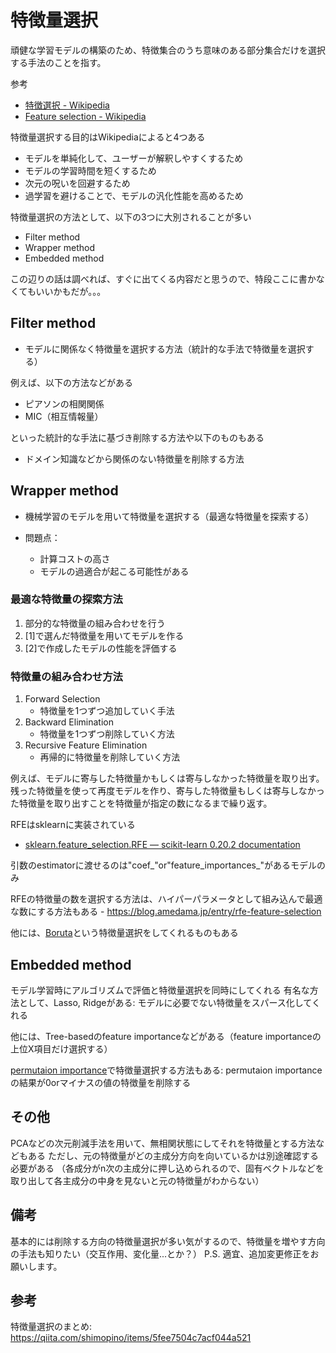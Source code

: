 # 特徴量選択
頑健な学習モデルの構築のため、特徴集合のうち意味のある部分集合だけを選択する手法のことを指す。

参考
- [特徴選択 - Wikipedia](https://ja.wikipedia.org/wiki/%E7%89%B9%E5%BE%B4%E9%81%B8%E6%8A%9E)
- [Feature selection - Wikipedia](https://en.wikipedia.org/wiki/Feature_selection)

特徴量選択する目的はWikipediaによると4つある
- モデルを単純化して、ユーザーが解釈しやすくするため
- モデルの学習時間を短くするため
- 次元の呪いを回避するため
- 過学習を避けることで、モデルの汎化性能を高めるため

特徴量選択の方法として、以下の3つに大別されることが多い
- Filter method
- Wrapper method
- Embedded method

この辺りの話は調べれば、すぐに出てくる内容だと思うので、特段ここに書かなくてもいいかもだが。。。
## Filter method
- モデルに関係なく特徴量を選択する方法（統計的な手法で特徴量を選択する）

例えば、以下の方法などがある
- ピアソンの相関関係
- MIC（相互情報量）

といった統計的な手法に基づき削除する方法や以下のものもある
- ドメイン知識などから関係のない特徴量を削除する方法

## Wrapper method
- 機械学習のモデルを用いて特徴量を選択する（最適な特徴量を探索する）

- 問題点：
    - 計算コストの高さ
    - モデルの過適合が起こる可能性がある

### 最適な特徴量の探索方法
1. 部分的な特徴量の組み合わせを行う
2. [1]で選んだ特徴量を用いてモデルを作る
3. [2]で作成したモデルの性能を評価する


### 特徴量の組み合わせ方法
1. Forward Selection
    - 特徴量を1つずつ追加していく手法
2. Backward Elimination
    - 特徴量を1つずつ削除していく方法
3. Recursive Feature Elimination
    - 再帰的に特徴量を削除していく方法

例えば、モデルに寄与した特徴量かもしくは寄与しなかった特徴量を取り出す。 残った特徴量を使って再度モデルを作り、寄与した特徴量もしくは寄与しなかった特徴量を取り出すことを特徴量が指定の数になるまで繰り返す。

RFEはsklearnに実装されている
- [sklearn.feature_selection.RFE — scikit-learn 0.20.2 documentation](https://scikit-learn.org/stable/modules/generated/sklearn.feature_selection.RFE.html)

引数のestimatorに渡せるのは"coef_"or"feature_importances_"があるモデルのみ

RFEの特徴量の数を選択する方法は、ハイパーパラメータとして組み込んで最適な数にする方法もある
    - https://blog.amedama.jp/entry/rfe-feature-selection

他には、[Boruta](https://github.com/scikit-learn-contrib/boruta_py)という特徴量選択をしてくれるものもある

## Embedded method
モデル学習時にアルゴリズムで評価と特徴量選択を同時にしてくれる
有名な方法として、Lasso, Ridgeがある: モデルに必要でない特徴量をスパース化してくれる

他には、Tree-basedのfeature importanceなどがある（feature importanceの上位X項目だけ選択する）

[permutaion importance](https://www.kaggle.com/dansbecker/permutation-importance)で特徴量選択する方法もある: permutaion importanceの結果が0orマイナスの値の特徴量を削除する

## その他
PCAなどの次元削減手法を用いて、無相関状態にしてそれを特徴量とする方法などもある
ただし、元の特徴量がどの主成分方向を向いているかは別途確認する必要がある
（各成分がn次の主成分に押し込められるので、固有ベクトルなどを取り出して各主成分の中身を見ないと元の特徴量がわからない）

## 備考
基本的には削除する方向の特徴量選択が多い気がするので、特徴量を増やす方向の手法も知りたい（交互作用、変化量...とか？）
P.S. 適宜、追加変更修正をお願いします。

## 参考
特徴量選択のまとめ: https://qiita.com/shimopino/items/5fee7504c7acf044a521